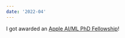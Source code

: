 ```yaml
---
date: '2022-04'
---
```


I got awarded an [Apple AI/ML PhD Fellowship](https://machinelearning.apple.com/updates/apple-scholars-aiml-2022)! 
